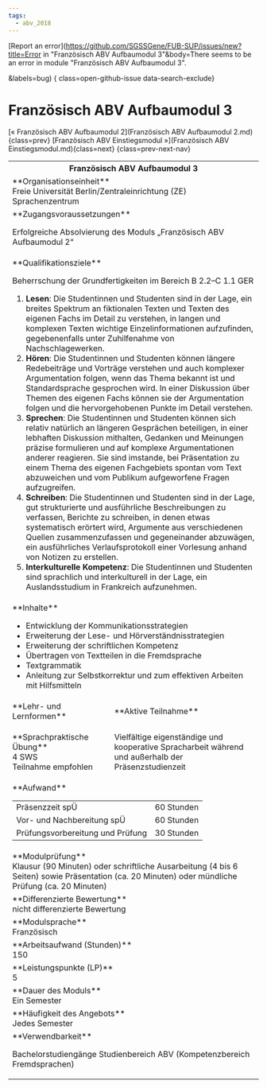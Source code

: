 ```yaml
---
tags:
  - abv_2018
---
```

[Report an error](https://github.com/SGSSGene/FUB-SUP/issues/new?title=Error in "Französisch ABV Aufbaumodul 3"&body=There seems to be an error in module "Französisch ABV Aufbaumodul 3".

<Describe here a slightly more detailed description of what is wrong>&labels=bug)
{ class=open-github-issue data-search-exclude}

# Französisch ABV Aufbaumodul 3

[« Französisch ABV Aufbaumodul 2](Französisch ABV Aufbaumodul 2.md){class=prev}
[Französisch ABV Einstiegsmodul »](Französisch ABV Einstiegsmodul.md){class=next}
{class=prev-next-nav}

<table markdown id="moduledesc">
<tr markdown class="moduledesc_head"><th colspan="2">Französisch ABV Aufbaumodul 3 </th></tr>
<tr markdown><td colspan="2">**Organisationseinheit**   <br>Freie Universität Berlin/Zentraleinrichtung (ZE) Sprachenzentrum</td></tr>


<tr markdown><td colspan="2">**Zugangsvoraussetzungen** <br>

Erfolgreiche Absolvierung des Moduls „Französisch ABV Aufbaumodul 2“


</td></tr>
<tr markdown><td colspan="2">**Qualifikationsziele**    <br>

Beherrschung der Grundfertigkeiten im Bereich B 2.2–C 1.1 GER

1. __Lesen__: Die Studentinnen und Studenten sind in der Lage, ein breites
   Spektrum an fiktionalen Texten und Texten des eigenen Fachs im Detail zu
   verstehen, in langen und komplexen Texten wichtige Einzelinformationen
   aufzufinden, gegebenenfalls unter Zuhilfenahme von Nachschlagewerken.
2. __Hören__: Die Studentinnen und Studenten können längere Redebeiträge und
   Vorträge verstehen und auch komplexer Argumentation folgen, wenn das
   Thema bekannt ist und Standardsprache gesprochen wird. In einer
   Diskussion über Themen des eigenen Fachs können sie der Argumentation
   folgen und die hervorgehobenen Punkte im Detail verstehen.
3. __Sprechen__: Die Studentinnen und Studenten können sich relativ
   natürlich an längeren Gesprächen beteiligen, in einer lebhaften
   Diskussion mithalten, Gedanken und Meinungen präzise formulieren und auf
   komplexe Argumentationen anderer reagieren. Sie sind imstande, bei
   Präsentation zu einem Thema des eigenen Fachgebiets spontan vom Text
   abzuweichen und vom Publikum aufgeworfene Fragen aufzugreifen.
4. __Schreiben__: Die Studentinnen und Studenten sind in der Lage, gut
   strukturierte und ausführliche Beschreibungen zu verfassen, Berichte zu
   schreiben, in denen etwas systematisch erörtert wird, Argumente aus
   verschiedenen Quellen zusammenzufassen und gegeneinander abzuwägen, ein
   ausführliches Verlaufsprotokoll einer Vorlesung anhand von Notizen zu
   erstellen.
5. __Interkulturelle Kompetenz__: Die Studentinnen und Studenten sind
   sprachlich und interkulturell in der Lage, ein Auslandsstudium in
   Frankreich aufzunehmen.


</td></tr>
<tr markdown><td colspan="2">**Inhalte**                <br>


- Entwicklung der Kommunikationsstrategien
- Erweiterung der Lese- und Hörverständnisstrategien
- Erweiterung der schriftlichen Kompetenz
- Übertragen von Textteilen in die Fremdsprache
- Textgrammatik
- Anleitung zur Selbstkorrektur und zum effektiven Arbeiten mit Hilfsmitteln


</td></tr>

<tr markdown><td>**Lehr- und Lernformen**</td><td>**Aktive Teilnahme**</td></tr>
<tr markdown><td> **Sprachpraktische Übung** <br>4 SWS <br> Teilnahme empfohlen</td><td>

Vielfältige eigenständige und kooperative Spracharbeit während und außerhalb der Präsenzstudienzeit
</td></tr>
<tr markdown><td colspan="2">**Aufwand**                <br>
<table class="aufwand_table">
<tr><td>Präsenzzeit spÜ</td><td>60 Stunden</td></tr>
<tr><td>Vor- und Nachbereitung spÜ</td><td>60 Stunden</td></tr>
<tr><td>Prüfungsvorbereitung und Prüfung</td><td>30 Stunden</td></tr>
</table>

</td></tr>
<tr markdown><td colspan="2">**Modulprüfung**             <br>Klausur (90 Minuten) oder schriftliche Ausarbeitung (4 bis 6 Seiten) sowie
Präsentation (ca. 20 Minuten) oder mündliche Prüfung (ca. 20 Minuten)


</td></tr>
<tr markdown><td colspan="2">**Differenzierte Bewertung** <br>nicht differenzierte Bewertung

</td></tr>
<tr markdown><td colspan="2">**Modulsprache**             <br>Französisch</td></tr>
<tr markdown><td colspan="2">**Arbeitsaufwand (Stunden)** <br>150</td></tr>
<tr markdown><td colspan="2">**Leistungspunkte (LP)**     <br>5</td></tr>
<tr markdown><td colspan="2">**Dauer des Moduls**         <br>Ein Semester</td></tr>
<tr markdown><td colspan="2">**Häufigkeit des Angebots**  <br>Jedes Semester</td></tr>
<tr markdown><td colspan="2">**Verwendbarkeit**           <br>

Bachelorstudiengänge Studienbereich ABV (Kompetenzbereich Fremdsprachen)


</td></tr>

</table>
